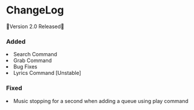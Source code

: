 # ChangeLog
🎉Version 2.0 Released🎉

### Added
<li>Search Command</li>
<li>Grab Command</li>
<li>Bug Fixes</li>
<li>Lyrics Command [Unstable]</li>

### Fixed
<li>Music stopping for a second when adding a queue using play command</li>
